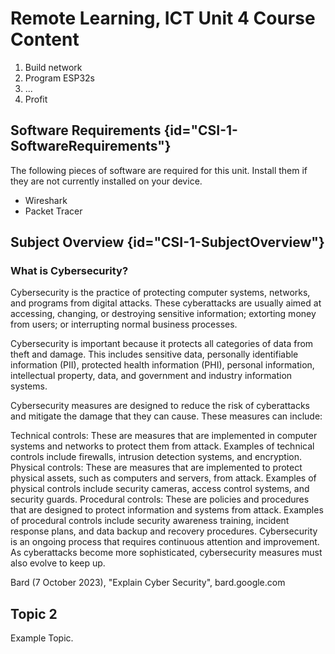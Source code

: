 # Remote Learning, ICT Unit 4 Course Content

1. Build network
2. Program ESP32s
3. ...
4. Profit

## Software Requirements {id="CSI-1-SoftwareRequirements"}

The following pieces of software are required for this unit. Install them if they are not currently installed on your device.

- Wireshark
- Packet Tracer

## Subject Overview {id="CSI-1-SubjectOverview"}

### What is Cybersecurity?

Cybersecurity is the practice of protecting computer systems, networks, and programs from digital attacks. These cyberattacks are usually aimed at accessing, changing, or destroying sensitive information; extorting money from users; or interrupting normal business processes.

Cybersecurity is important because it protects all categories of data from theft and damage. This includes sensitive data, personally identifiable information (PII), protected health information (PHI), personal information, intellectual property, data, and government and industry information systems.

Cybersecurity measures are designed to reduce the risk of cyberattacks and mitigate the damage that they can cause. These measures can include:

Technical controls: These are measures that are implemented in computer systems and networks to protect them from attack. Examples of technical controls include firewalls, intrusion detection systems, and encryption.
Physical controls: These are measures that are implemented to protect physical assets, such as computers and servers, from attack. Examples of physical controls include security cameras, access control systems, and security guards.
Procedural controls: These are policies and procedures that are designed to protect information and systems from attack. Examples of procedural controls include security awareness training, incident response plans, and data backup and recovery procedures.
Cybersecurity is an ongoing process that requires continuous attention and improvement. As cyberattacks become more sophisticated, cybersecurity measures must also evolve to keep up.

Bard (7 October 2023), "Explain Cyber Security", bard.google.com

## Topic 2

Example Topic.